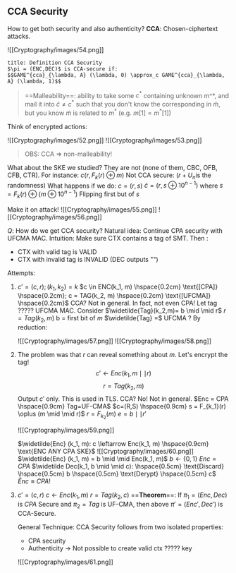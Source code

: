 ## CCA Security
How to get both security and also authenticity?
**CCA**: Chosen-ciphertext attacks.

![[Cryptography/images/54.png]]

```ad-abstract
title: Definition CCA Security
$\pi = (ENC,DEC)$ is CCA-secure if:
$$GAME^{cca}_{\lambda, A} (\lambda, 0) \approx_c GAME^{cca}_{\lambda, A} (\lambda, 1)$$

```

>==Malleability==: ability to take some $c^*$ containing unknown m^*, and mail it into $\widetilde c \not = c^*$ such that you don't know the corresponding in $\widetilde m$, but you know $\widetilde m$ is related to $m^*$ (e.g. $m[1] = m^*[1]$)

Think of encrypted actions:

![[Cryptography/images/52.png]]
![[Cryptography/images/53.png]]

> OBS: CCA $\Rightarrow$ non-malleability!

What about the SKE we studied? They are not (none of them, CBC, OFB, CFB, CTR). 
For instance: $c (r, F_k(r) \oplus m)$
Not CCA secure: $(r + U_n \text{is the randomness})$
What happens if we do: 
$c = (r,s)$
$\widetilde c = (r, s \oplus 10^{n-1})$ where
	$s = F_k (r) \oplus (m \oplus 10^{n-1})$
	Flipping first but of $s$

Make it on attack!
![[Cryptography/images/55.png]]
![[Cryptography/images/56.png]]

$Q:$ How do we get CCA security?
Natural idea: Continue CPA security with UFCMA MAC.
Intuition: Make sure CTX contains a tag of SMT. Then :
- CTX with valid tag is VALID
- CTX with invalid tag is INVALID (DEC outputs "")

Attempts:
1) $c' = (c, r); (k_1, k_2) = k$
	$c \in ENC(k_1, m) \hspace{0.2cm} \text{[CPA]} \hspace{0.2cm}; c = TAG(k_2, m) \hspace{0.2cm} \text{[UFCMA]} \hspace{0.2cm}$
	CCA? Not in general. In fact, not even CPA! Let tag ????? UFCMA MAC.
	Consider $\widetilde{Tag}(k_2,m)= b \mid \mid r$
	$r = Tag(k_2, m)$
	b = first bit of $m$
	$\widetilde{Tag} =$ UFCMA ? By reduction:

	![[Cryptography/images/57.png]]
	![[Cryptography/images/58.png]]

2) The problem was that $r$ can reveal something about $m$. Let's encrypt the tag!
	$$c' \leftarrow Enc(k_1, m \mid \mid r)$$$$r = Tag(k_2,m)$$
	Output $c'$ only. This is used in TLS.
	CCA? No! Not in general.
	$Enc = CPA \hspace{0.9cm} Tag=UF-CMA$
	$c=(R,S) \hspace{0.9cm} s = F_{k_1}(r) \oplus (m \mid \mid r)$
	$r = F_{k_2}(m)$
	$e = b \mid \mid r'$
	
	![[Cryptography/images/59.png]]
	
	$\widetilde{Enc} (k_1, m): c \leftarrow Enc(k_1, m) \hspace{0.9cm} \text{ENC ANY CPA SKE}$
	![[Cryptography/images/60.png]]
	$\widetilde{Enc} (k_1, m) = b \mid \mid Enc(k_1, m)$
	$b \leftarrow \{0,1\}$
	$Enc = CPA$
	$\widetilde Dec(k_1, b \mid \mid c): \hspace{0.5cm} \text{Discard} \hspace{0.5cm} b \hspace{0.5cm} \text{Derypt} \hspace{0.5cm} c$
	$\widetilde Enc \equiv CPA!$

3) $c' = (c, r)$
	$c \leftarrow Enc(k_1, m)$
	$r = Tag(k_2, c)$
	==**Theorem**==: If $\pi_1 = (Enc, Dec)$ is $CPA$ Secure and $\pi_2 = Tag$ is UF-CMA, then above $\pi' = (Enc', Dec')$ is CCA-Secure.

	General Technique: CCA Security follows from two isolated properties:
	-  CPA security
	- Authenticity $\rightarrow$ Not possible to create valid ctx ????? key

	![[Cryptography/images/61.png]]
